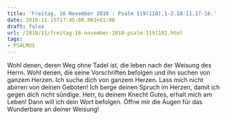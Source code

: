 ```yaml
---
title: 'Freitag, 16 November 2018 : Psalm 119(118),1-2.10-11.17-18.'
date: 2018-11-15T17:45:00.001+01:00
draft: false
url: /2018/11/freitag-16-november-2018-psalm-1191181.html
tags: 
- PSALMUS
---
```


Wohl denen, deren Weg ohne Tadel ist, die leben nach der Weisung des Herrn. Wohl denen, die seine Vorschriften befolgen und ihn suchen von ganzem Herzen. Ich suche dich von ganzem Herzen. Lass mich nicht abirren von deinen Geboten! Ich berge deinen Spruch im Herzen, damit ich gegen dich nicht sündige. Herr, tu deinem Knecht Gutes, erhalt mich am Leben! Dann will ich dein Wort befolgen. Öffne mir die Augen für das Wunderbare an deiner Weisung!